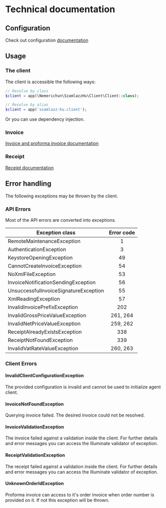 # Technical documentation
## Configuration
Check out configuration [documentation](config.md)

## Usage
### The client
The client is accessible the following ways:
```php
// Resolve by class
$client = app(\Nemerichun\SzamlazzHu\Client\Client::class);

// Resolve by alias
$client = app('szamlazz-hu.client');
```
Or you can use dependency injection.

### Invoice
[Invoice and proforma invoice documentation](invoice.md)

### Receipt
[Receipt documentation](receipt.md)

## Error handling
The following exceptions may be thrown by the client.
### API Errors
Most of the API errors are converted into exceptions.

Exception class | Error code  
--- | :---:
RemoteMaintenanceException | 1
AuthenticationException | 3 
KeystoreOpeningException | 49
CannotCreateInvoiceException | 54
NoXmlFileException | 53
InvoiceNotificationSendingException | 56
UnsuccessfulInvoiceSignatureException | 55
XmlReadingException | 57
InvalidInvoicePrefixException | 202
InvalidGrossPriceValueException | 261, 264
InvalidNetPriceValueException | 259, 262
ReceiptAlreadyExistsException | 338
ReceiptNotFoundException | 339
InvalidVatRateValueException | 260, 263

### Client Errors

#### InvalidClientConfigurationException
The provided configuration is invalid and cannot be used to initialize agent client.

#### InvoiceNotFoundException
Querying invoice failed. The desired invoice could not be resolved.

#### InvoiceValidationException
The invoice failed against a validation inside the client.
For further details and error messages you can access the Illuminate validator of exception.

#### ReceiptValidationException
The receipt failed against a validation inside the client.
For further details and error messages you can access the Illuminate validator of exception.

#### UnknownOrderIdException
Proforma invoice can access to it's order invoice when order number is provided on it.
If not this exception will be thrown.